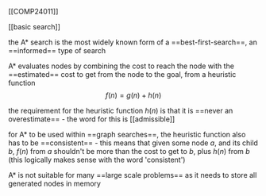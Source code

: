 [[COMP24011]]

[[basic search]]

the A* search is the most widely known form of a ==best-first-search==, an ==informed== type of search

A* evaluates nodes by combining the cost to reach the node with the ==estimated== cost to get from the node to the goal, from a heuristic function
$$f(n) = g(n) + h(n)$$

the requirement for the heuristic function $h(n)$ is that it is ==never an overestimate== - the word for this is [[admissible]]

for A* to be used within ==graph searches==, the heuristic function also has to be ==consistent== - this means that given some node $a$, and its child $b$, $f(n)$ from $a$ shouldn't be more than the cost to get to $b$, plus $h(n)$ from $b$ (this logically makes sense with the word 'consistent')

A* is not suitable for many ==large scale problems== as it needs to store all generated nodes in memory